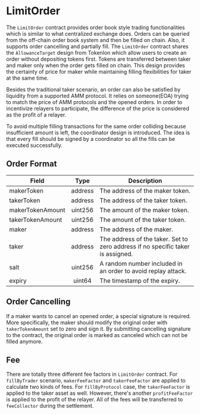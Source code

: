 # LimitOrder

The `LimitOrder` contract provides order book style trading functionalities which is similar to what centralized exchange does. Orders can be queried from the off-chain order book system and then be filled on chain. Also, it supports order cancelling and partially fill. The `LimitOrder` contract shares the `AllowanceTarget` design from Tokenlon which allow users to create an order without depositing tokens first. Tokens are transferred between taker and maker only when the order gets filled on chain. This design provides the certainty of price for maker while maintaining filling flexibilities for taker at the same time.

Besides the traditional taker scenario, an order can also be satisfied by liquidity from a supported AMM protocol. It relies on someone(EOA) trying to match the price of AMM protocols and the opened orders. In order to incentivize relayers to participate, the difference of the price is considered as the profit of a relayer.

To avoid multiple filling transactions for the same order colliding because insufficient amount is left, the coordinator design is introduced. The idea is that every fill should be signed by a coordinator so all the fills can be executed successfully.

## Order Format

| Field            |  Type   | Description                                                                     |
| ---------------- | :-----: | ------------------------------------------------------------------------------- |
| makerToken       | address | The address of the maker token.                                                 |
| takerToken       | address | The address of the taker token.                                                 |
| makerTokenAmount | uint256 | The amount of the maker token.                                                  |
| takerTokenAmount | uint256 | The amount of the taker token.                                                  |
| maker            | address | The address of the maker.                                                       |
| taker            | address | The address of the taker. Set to zero address if no specific taker is assigned. |
| salt             | uint256 | A random number included in an order to avoid replay attack.                    |
| expiry           | uint64  | The timestamp of the expiry.                                                    |

## Order Cancelling

If a maker wants to cancel an opened order, a special signature is required. More specifically, the maker should modify the original order with `takerTokenAmount` set to zero and sign it. By submitting cancelling signature to the contract, the original order is marked as canceled which can not be filled anymore.

## Fee

There are totally three different fee factors in `LimitOrder` contract. For `fillByTrader` scenario, `makerFeeFactor` and `takerFeeFactor` are applied to calculate two kinds of fees. For `fillByProtocol` case, the `takerFeeFactor` is applied to the taker asset as well. However, there's another `profitFeeFactor` is applied to the profit of the relayer. All of the fees will be transferred to `feeCollector` during the settlement.
